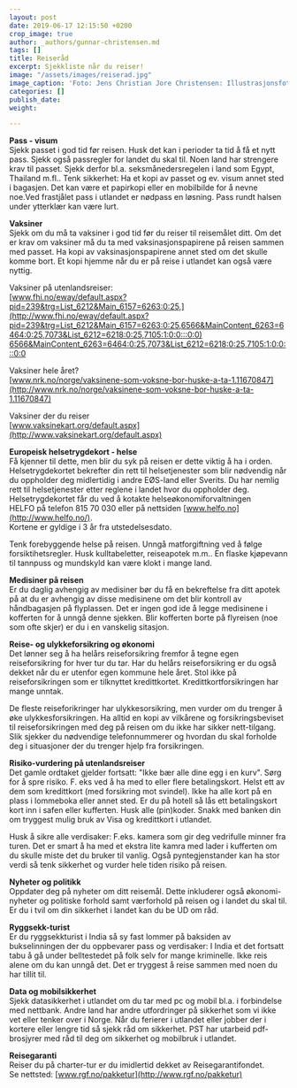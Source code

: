 ```yaml
---
layout: post
date: 2019-06-17 12:15:50 +0200
crop_image: true
author: _authors/gunnar-christensen.md
tags: []
title: Reiseråd
excerpt: Sjekkliste når du reiser!
image: "/assets/images/reiserad.jpg"
image_caption: 'Foto: Jens Christian Jore Christensen: Illustrasjonsfoto'
categories: []
publish_date: 
weight: 

---
```

  
**Pass - visum**  
 Sjekk passet i god tid før reisen. Husk det kan i perioder ta tid å få et nytt pass. Sjekk også passregler for landet du skal til. Noen land har strengere krav til passet. Sjekk derfor bl.a. seksmånedersregelen i land som Egypt, Thailand m.fl.. Tenk sikkerhet: Ha et kopi av passet og ev. visum annet sted i bagasjen. Det kan være et papirkopi eller en mobilbilde for å nevne noe.Ved frastjålet pass i utlandet er nødpass en løsning. Pass rundt halsen under ytterklær kan være lurt.

**Vaksiner**  
Sjekk om du må ta vaksiner i god tid før du reiser til reisemålet ditt. Om det er krav om vaksiner må du ta med vaksinasjonspapirene på reisen sammen med passet. Ha kopi av vaksinasjonspapirene annet sted om det skulle komme bort. Et kopi hjemme når du er på reise i utlandet kan også være nyttig.  
  
Vaksiner på utenlandsreiser:  
[www.fhi.no/eway/default.aspx?pid=239&trg=List_6212&Main_6157=6263:0:25,](http://www.fhi.no/eway/default.aspx?pid=239&trg=List_6212&Main_6157=6263:0:25,6566&MainContent_6263=6464:0:25,7073&List_6212=6218:0:25,7105:1:0:0:::0:0)  
[6566&MainContent_6263=6464:0:25,7073&List_6212=6218:0:25,7105:1:0:0:::0:0](http://www.fhi.no/eway/default.aspx?pid=239&trg=List_6212&Main_6157=6263:0:25,6566&MainContent_6263=6464:0:25,7073&List_6212=6218:0:25,7105:1:0:0:::0:0)

Vaksiner hele året?  
[www.nrk.no/norge/vaksinene-som-voksne-bor-huske-a-ta-1.11670847](http://www.nrk.no/norge/vaksinene-som-voksne-bor-huske-a-ta-1.11670847)

Vaksiner der du reiser  
[www.vaksinekart.org/default.aspx](http://www.vaksinekart.org/default.aspx)

**Europeisk helsetrygdekort - helse**  
Få kjenner til dette, men blir du syk på reisen er dette viktig å ha i orden. Helsetrygdekortet bekrefter din rett til helsetjenester som blir nødvendig når du oppholder deg midlertidig i andre EØS-land eller Sverits. Du har nemlig rett til helsetjenester etter reglene i landet hvor du oppholder deg. Helsetrygdekortet får du ved å kotakte helseøkonomiforvaltningen  
HELFO på telefon 815 70 030 eller på nettsiden [www.helfo.no](http://www.helfo.no/).  
Kortene er gyldige i 3 år fra utstedelsesdato.

Tenk forebyggende helse på reisen. Unngå matforgiftning ved å følge forsiktihetsregler. Husk kulltabeletter, reiseapotek m.m.. En flaske kjøpevann til tannpuss og mundskyld kan være klokt i mange land.

**Medisiner på reisen**  
Er du daglig avhengig av medisiner bør du få en bekreftelse fra ditt apotek på at du er avhengig av disse medisinene om det blir kontroll av håndbagasjen på flyplassen. Det er ingen god ide å legge medisinene i kofferten for å unngå denne sjekken. Blir kofferten borte på flyreisen (noe som ofte skjer) er du i en vanskelig sitasjon.

**Reise- og ulykkeforsikring og økonomi**  
Det lønner seg å ha helårs reiseforsikring fremfor å tegne egen reiseforsikring for hver tur du tar. Har du helårs reiseforsikring er du også dekket når du er utenfor egen kommune hele året. Stol ikke på reiseforsikringen som er tilknyttet kredittkortet. Kredittkortforsikringen har mange unntak.

De fleste reiseforikringer har ulykkesorsikring, men vurder om du trenger å øke ulykkesforsikringen. Ha alltid en kopi av vilkårene og forsikringsbeviset til reiseforsikringen med deg på reisen om du ikke har sikker nett-tilgang. Slik sjekker du nødvendige telefonnummerer og hvordan du skal forholde deg i situasjoner der du trenger hjelp fra forsikringen.

**Risiko-vurdering på utenlandsreiser**  
Det gamle ordtaket gjelder fortsatt: "Ikke bær alle dine egg i en kurv". Sørg for å spre risiko. F. eks ved å ha med to eller flere betalingskort. Helst ett av dem som kredittkort (med forsikring mot svindel). Ikke ha alle kort på en plass i lommeboka eller annet sted. Er du på hotell så lås ett betalingskort kort inn i safen eller kufferten. Husk alle (pin)koder. Snakk med banken din om tryggest mulig bruk av Visa og kredittkort i utlandet.

Husk å sikre alle verdisaker: F.eks. kamera som gir deg vedrifulle minner fra turen. Det er smart å ha med et ekstra lite kamra med lader i kufferten om du skulle miste det du bruker til vanlig. Også pyntegjenstander kan ha stor verdi så tenk sikkerhet og vurder hele tiden risiko på reisen.

**Nyheter og politikk**  
 Oppdater deg på nyheter om ditt reisemål. Dette inkluderer også økonomi-nyheter og politiske forhold samt værforhold på reisen og i landet du skal til. Er du i tvil om din sikkerhet i landet kan du be UD om råd.

**Ryggsekk-turist**  
Er du ryggsekkturist i India så sy fast lommer på baksiden av bukselinningen der du oppbevarer pass og verdisaker: I India et det fortsatt tabu å gå under belltestedet på folk selv for mange kriminelle. Ikke reis alene om du kan unngå det. Det er tryggest å reise sammen med noen du har tillit til.

**Data og mobilsikkerhet**  
Sjekk datasikkerhet i utlandet om du tar med pc og mobil bl.a. i forbindelse med nettbank. Andre land har andre utfordringer på sikkerhet som vi ikke vet eller tenker over i Norge. Når du ferierer i utlandet eller jobber der i kortere eller lengre tid så sjekk råd om sikkerhet. PST har utarbeid pdf-brosjyrer med råd til deg om sikkerhet og mobilbruk i utlandet.

**Reisegaranti**  
Reiser du på charter-tur er du imidlertid dekket av Reisegarantifondet.  
Se nettsted: [www.rgf.no/pakketur](http://www.rgf.no/pakketur)
